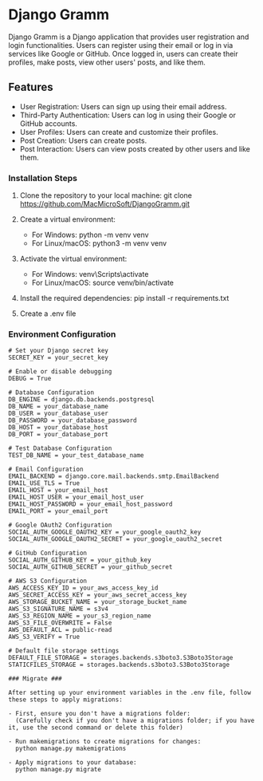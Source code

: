 # Django Gramm

Django Gramm is a Django application that provides user registration and login functionalities. Users can register using their email or log in via services like Google or GitHub. Once logged in, users can create their profiles, make posts, view other users' posts, and like them.

## Features

- User Registration: Users can sign up using their email address.
- Third-Party Authentication: Users can log in using their Google or GitHub accounts.
- User Profiles: Users can create and customize their profiles.
- Post Creation: Users can create posts.
- Post Interaction: Users can view posts created by other users and like them.

### Installation Steps ###

1. Clone the repository to your local machine:
   git clone https://github.com/MacMicroSoft/DjangoGramm.git

2. Create a virtual environment:
   - For Windows:
     python -m venv venv
   - For Linux/macOS:
     python3 -m venv venv

3. Activate the virtual environment:
   - For Windows:
     venv\Scripts\activate
   - For Linux/macOS:
     source venv/bin/activate

4. Install the required dependencies:
   pip install -r requirements.txt

5. Create a .env file


### Environment Configuration ###

```plaintext
# Set your Django secret key
SECRET_KEY = your_secret_key

# Enable or disable debugging
DEBUG = True

# Database Configuration
DB_ENGINE = django.db.backends.postgresql
DB_NAME = your_database_name
DB_USER = your_database_user
DB_PASSWORD = your_database_password
DB_HOST = your_database_host
DB_PORT = your_database_port

# Test Database Configuration
TEST_DB_NAME = your_test_database_name

# Email Configuration
EMAIL_BACKEND = django.core.mail.backends.smtp.EmailBackend
EMAIL_USE_TLS = True
EMAIL_HOST = your_email_host
EMAIL_HOST_USER = your_email_host_user
EMAIL_HOST_PASSWORD = your_email_host_password
EMAIL_PORT = your_email_port

# Google OAuth2 Configuration
SOCIAL_AUTH_GOOGLE_OAUTH2_KEY = your_google_oauth2_key
SOCIAL_AUTH_GOOGLE_OAUTH2_SECRET = your_google_oauth2_secret

# GitHub Configuration
SOCIAL_AUTH_GITHUB_KEY = your_github_key
SOCIAL_AUTH_GITHUB_SECRET = your_github_secret

# AWS S3 Configuration
AWS_ACCESS_KEY_ID = your_aws_access_key_id
AWS_SECRET_ACCESS_KEY = your_aws_secret_access_key
AWS_STORAGE_BUCKET_NAME = your_storage_bucket_name
AWS_S3_SIGNATURE_NAME = s3v4
AWS_S3_REGION_NAME = your_s3_region_name
AWS_S3_FILE_OVERWRITE = False
AWS_DEFAULT_ACL = public-read
AWS_S3_VERIFY = True

# Default file storage settings
DEFAULT_FILE_STORAGE = storages.backends.s3boto3.S3Boto3Storage
STATICFILES_STORAGE = storages.backends.s3boto3.S3Boto3Storage

### Migrate ###

After setting up your environment variables in the .env file, follow these steps to apply migrations:

- First, ensure you don't have a migrations folder:
  (Carefully check if you don't have a migrations folder; if you have it, use the second command or delete this folder)

- Run makemigrations to create migrations for changes:
  python manage.py makemigrations

- Apply migrations to your database:
  python manage.py migrate
